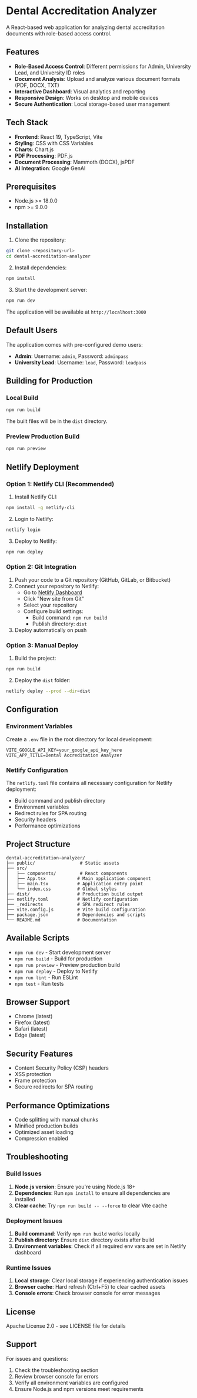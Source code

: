 # Dental Accreditation Analyzer

A React-based web application for analyzing dental accreditation documents with role-based access control.

## Features

- **Role-Based Access Control**: Different permissions for Admin, University Lead, and University ID roles
- **Document Analysis**: Upload and analyze various document formats (PDF, DOCX, TXT)
- **Interactive Dashboard**: Visual analytics and reporting
- **Responsive Design**: Works on desktop and mobile devices
- **Secure Authentication**: Local storage-based user management

## Tech Stack

- **Frontend**: React 19, TypeScript, Vite
- **Styling**: CSS with CSS Variables
- **Charts**: Chart.js
- **PDF Processing**: PDF.js
- **Document Processing**: Mammoth (DOCX), jsPDF
- **AI Integration**: Google GenAI

## Prerequisites

- Node.js >= 18.0.0
- npm >= 9.0.0

## Installation

1. Clone the repository:
```bash
git clone <repository-url>
cd dental-accreditation-analyzer
```

2. Install dependencies:
```bash
npm install
```

3. Start the development server:
```bash
npm run dev
```

The application will be available at `http://localhost:3000`

## Default Users

The application comes with pre-configured demo users:

- **Admin**: Username: `admin`, Password: `adminpass`
- **University Lead**: Username: `lead`, Password: `leadpass`

## Building for Production

### Local Build

```bash
npm run build
```

The built files will be in the `dist` directory.

### Preview Production Build

```bash
npm run preview
```

## Netlify Deployment

### Option 1: Netlify CLI (Recommended)

1. Install Netlify CLI:
```bash
npm install -g netlify-cli
```

2. Login to Netlify:
```bash
netlify login
```

3. Deploy to Netlify:
```bash
npm run deploy
```

### Option 2: Git Integration

1. Push your code to a Git repository (GitHub, GitLab, or Bitbucket)
2. Connect your repository to Netlify:
   - Go to [Netlify Dashboard](https://app.netlify.com)
   - Click "New site from Git"
   - Select your repository
   - Configure build settings:
     - Build command: `npm run build`
     - Publish directory: `dist`
3. Deploy automatically on push

### Option 3: Manual Deploy

1. Build the project:
```bash
npm run build
```

2. Deploy the `dist` folder:
```bash
netlify deploy --prod --dir=dist
```

## Configuration

### Environment Variables

Create a `.env` file in the root directory for local development:

```env
VITE_GOOGLE_API_KEY=your_google_api_key_here
VITE_APP_TITLE=Dental Accreditation Analyzer
```

### Netlify Configuration

The `netlify.toml` file contains all necessary configuration for Netlify deployment:

- Build command and publish directory
- Environment variables
- Redirect rules for SPA routing
- Security headers
- Performance optimizations

## Project Structure

```
dental-accreditation-analyzer/
├── public/                 # Static assets
├── src/
│   ├── components/         # React components
│   ├── App.tsx            # Main application component
│   ├── main.tsx           # Application entry point
│   └── index.css          # Global styles
├── dist/                  # Production build output
├── netlify.toml           # Netlify configuration
├── _redirects             # SPA redirect rules
├── vite.config.js         # Vite build configuration
├── package.json           # Dependencies and scripts
└── README.md              # Documentation
```

## Available Scripts

- `npm run dev` - Start development server
- `npm run build` - Build for production
- `npm run preview` - Preview production build
- `npm run deploy` - Deploy to Netlify
- `npm run lint` - Run ESLint
- `npm test` - Run tests

## Browser Support

- Chrome (latest)
- Firefox (latest)
- Safari (latest)
- Edge (latest)

## Security Features

- Content Security Policy (CSP) headers
- XSS protection
- Frame protection
- Secure redirects for SPA routing

## Performance Optimizations

- Code splitting with manual chunks
- Minified production builds
- Optimized asset loading
- Compression enabled

## Troubleshooting

### Build Issues

1. **Node.js version**: Ensure you're using Node.js 18+
2. **Dependencies**: Run `npm install` to ensure all dependencies are installed
3. **Clear cache**: Try `npm run build -- --force` to clear Vite cache

### Deployment Issues

1. **Build command**: Verify `npm run build` works locally
2. **Publish directory**: Ensure `dist` directory exists after build
3. **Environment variables**: Check if all required env vars are set in Netlify dashboard

### Runtime Issues

1. **Local storage**: Clear local storage if experiencing authentication issues
2. **Browser cache**: Hard refresh (Ctrl+F5) to clear cached assets
3. **Console errors**: Check browser console for error messages

## License

Apache License 2.0 - see LICENSE file for details

## Support

For issues and questions:
1. Check the troubleshooting section
2. Review browser console for errors
3. Verify all environment variables are configured
4. Ensure Node.js and npm versions meet requirements
